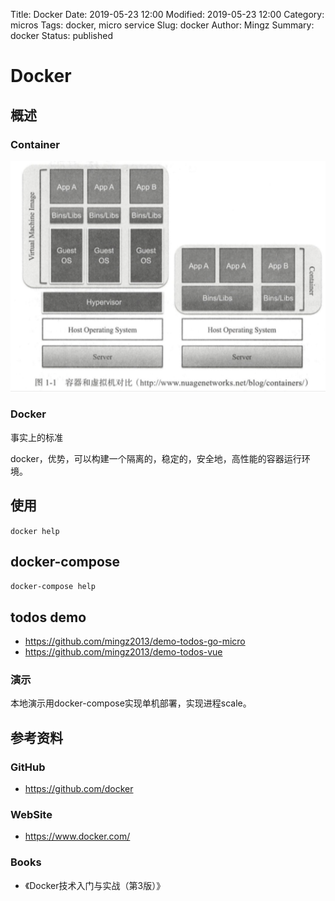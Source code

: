 Title: Docker
Date: 2019-05-23 12:00
Modified: 2019-05-23 12:00
Category: micros
Tags: docker, micro service
Slug: docker
Author: Mingz
Summary: docker
Status: published




# Docker


## 概述

### Container


![容器和虚拟机对比](./images/containers-01.png)


### Docker


事实上的标准


docker，优势，可以构建一个隔离的，稳定的，安全地，高性能的容器运行环境。



## 使用


`docker help`



## docker-compose

`docker-compose help`



## todos demo


- https://github.com/mingz2013/demo-todos-go-micro
- https://github.com/mingz2013/demo-todos-vue


### 演示

本地演示用docker-compose实现单机部署，实现进程scale。



## 参考资料

### GitHub
- https://github.com/docker

### WebSite
- https://www.docker.com/

### Books
- 《Docker技术入门与实战（第3版）》
